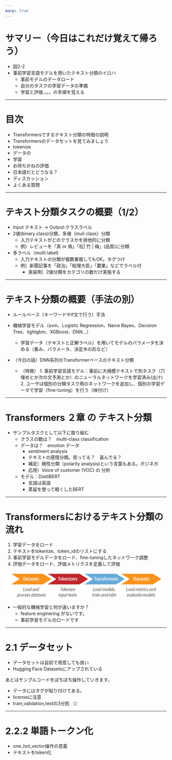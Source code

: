 ```yaml
---
marp: true
---
```

# サマリー（今日はこれだけ覚えて帰ろう）
 * 図2-2 
 * 事前学習言語モデルを用いたテキスト分類のイロハ
   * 事前モデルのデータロード 
   * 自分のタスクの学習データの準備
   * 学習と評価
。。。の手順を覚える

-----
# 目次

 * Transformersでするテキスト分類の特徴の説明
 * Transformersのデータセットを見てみましょう
 * tokenize
 * データの
 * 学習
 * お待ちかねの評価
 * 日本語だとどうなる？
 * ディスカッション
 * よくある質問

-----
# テキスト分類タスクの概要（1/2）

 * Input テキスト → Output:クラスラベル
 * 2値(binary class)分類、多値（muli class）分類
   * 入力テキストがどのクラスかを排他的に分類
   * 例）レビューを「真 or 偽」「松| 竹 | 梅」(品質)に分類
 * 多ラベル（multi label)
   * 入力テキストの分類が複数重複してもOK。タグつけ
   * 例）新聞記事を「政治」「総理大臣」「農業」などでラベル付
     * 実装例）2値分類をカテゴリの数だけ実施する

-----
# テキスト分類の概要（手法の別）
 * ルールベース（キーワードやif文で行う）手法
 * 機械学習モデル（svm、Logistic Regression、Naive Bayes、Decision Tree、lightgbm、XGBoost、DNN…）
   * 学習データ（テキストと正解ラベル）を用いてモデルのパラメータを決める（重み、パラメータ、決定木の形など）

  * （今日の話）DNN系列のTransformerベースのテキスト分類
       * （特徴）
        1. 事前学習言語モデル：事前に大規模テキストで別タスク（穴埋めとか次の文予測とか）のニューラルネットワークを学習済み(出汁)
        2. ユーザは個別の分類タスク用のネットワークを追加し、個別の学習データで学習（fine-tuning）を行う（味付け） 
-------
# Transformers ２章 の テキスト分類

 * サンプルタスクとして以下に取り組む
   * クラスの数は？　multi-class classification
   * データは？　emotion データ
     * sentiment analysis
     * テキストの感情分類。怒ってる？　喜んでる？
      * 補足）極性分類（polarity analysis)という言葉もある。ポジネガ
      * 応用）Voice of customer (VOC) の 分析
   * モデル：DistliBERT
     * 言語は英語
     * 蒸留を使って軽くしたBERT

-------
# Transformersにおけるテキスト分類の流れ

 1. 学習データをロード
 2. テキストをtokenize、token_idのリストにする
 3. 事前学習モデルデータをロード、fine-tuningしたネットワーク調整
 4. 評価データをロード、評価メトリクスを定義して評価


![A](chapter02_hf-libraries.png "図2-2")

* 一般的な機械学習と何が違いますか？
   * feature enginering がないです。
   * 事前学習モデルのロードです

----

# 2.1 データセット

 * データセットは自前で用意しても良い
 * Hugging Face Datasetsにアップされている

 あとはサンプルコードをぽちぽち操作していきます。 

 * データにはタグが貼り付けてある。
 * licenseに注意
 * train,validation,testの3分割
 （）

-----
# 2.2.2 単語トークン化
 * one_hot_vector操作の意義
 * テキストをtoken化
